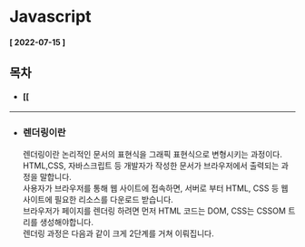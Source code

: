 # Javascript  
  
  #### [ 2022-07-15 ]  
    
## 목차  
  * #### [[ 
    
      
-----------------------------------------------------------------------------------------------------------------------------------------------------    
   
* ### 렌더링이란  

  렌더링이란 논리적인 문서의 표현식을 그래픽 표현식으로 변형시키는 과정이다.     
  HTML,CSS, 자바스크립트 등 개발자가 작성한 문서가 브라우저에서 출력되는 과정을 말합니다.  
  사용자가 브라우저를 통해 웹 사이트에 접속하면, 서버로 부터 HTML, CSS 등 웹 사이트에 필요한 리소스를 다운로드 받습니다.   
  브라우저가 페이지를 렌더링 하려면 먼저 HTML 코드는 DOM, CSS는 CSSOM 트리를 생성해야합니다.  
  렌더링 과정은 다음과 같이 크게 2단계를 거쳐 이뤄집니다.
